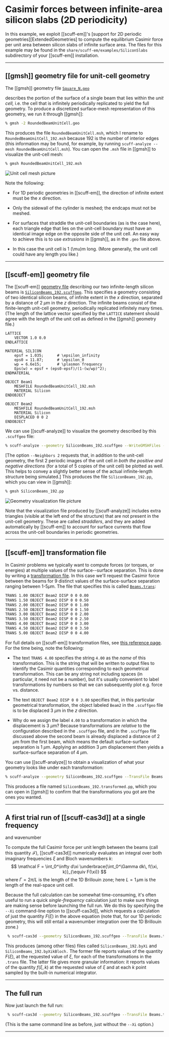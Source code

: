 <h1>Casimir forces between infinite-area silicon slabs (2D periodicity)</h1> 

In this example, we exploit [[scuff-em]]'s
[support for 2D periodic geometries][ExtendedGeometries]
to compute the equilibrium Casimir force per unit area
between silicon slabs of infinite surface area.
The files for this example may be found in the
`share/scuff-em/examples/SiliconSlabs` subdirectory
of your [[scuff-em]] installation.

--------------------------------------------------

## [[gmsh]] geometry file for unit-cell geometry 

The [[gmsh]] geometry file 
[`Square_N.geo`](Square_N.geo)

describes the portion of the surface of a single
beam that lies within the *unit cell,*
i.e. the cell that is infinitely periodically
replicated to yield the full geometry.
To produce a discretized surface-mesh
representation of this geometry, we run it through 
[[gmsh]]:

````bash
% gmsh -2 RoundedBeamUnitCell.geo
````


This produces the file `RoundedBeamUnitCell.msh`, which
I rename to `RoundedBeamUnitCell_192.msh` because 192
is the number of interior edges (this information may be 
found, for example, by running 
`scuff-analyze --mesh RoundedBeamUnitCell.msh`).
You can open the `.msh` file in [[gmsh]] to visualize
the unit-cell mesh:

````bash
% gmsh RoundedBeamUnitCell_192.msh
````


![Unit cell mesh picture](RoundedBeamUnitCell_192.png)

Note the following:

 * For 1D periodic geometries in [[scuff-em]], the direction
   of infinite extent must be the *x* direction.

 * Only the sidewall of the cylinder is meshed;
   the endcaps must not be meshed.

 * For surfaces that straddle the unit-cell boundaries
   (as is the case here), each triangle edge that lies
   on the unit-cell boundary must have an identical
   image edge on the opposite side of the unit cell.
   An easy way to achieve this is to use *extrusions*
   in [[gmsh]], as in the `.geo` file above.

 * In this case the unit cell is 1 \(\mu\)m long.
   (More generally, the unit cell could have any 
   length you like.)

--------------------------------------------------

## [[scuff-em]] geometry file 

The [[scuff-em]] 
[geometry file][scuffEMGeometries] 
describing our two infinite-length silicon beams is
[`SiliconBeams_192.scuffgeo`][SiliconBeamsScuffgeo].
This specifies a geometry consisting of two identical
silicon beams, of infinite extent in the *x* direction,
separated by a distance of 2 $\mu$m in the $z$ direction.
The infinite beams consist of the finite-length unit-cell
geometry, periodically replicated infinitely many times.
(The length of the lattice vector specified by the `LATTICE`
statement should agree with the length of the unit cell as 
defined in the [[gmsh]] geometry file.)

````
LATTICE
	VECTOR 1.0 0.0
ENDLATTICE

MATERIAL SILICON
    epsf = 1.035;      # \epsilon_infinity
    eps0 = 11.87;      # \epsilon_0 
    wp = 6.6e15;       # \plasmon frequency
    Eps(w) = epsf + (eps0-epsf)/(1-(w/wp)^2);
ENDMATERIAL

OBJECT Beam1
	MESHFILE RoundedBeamUnitCell_192.msh
	MATERIAL Silicon
ENDOBJECT

OBJECT Beam2
	MESHFILE RoundedBeamUnitCell_192.msh
	MATERIAL Silicon
	DISPLACED 0 0 2
ENDOBJECT
````

We can use [[scuff-analyze]] to visualize the geometry 
described by this `.scuffgeo` file:

````bash
% scuff-analyze --geometry SiliconBeams_192.scuffgeo --WriteGMSHFiles --Neighbors 2
````

[The option `--Neighbors 2` requests that, in addition to the unit-cell
geometry, the first 2 periodic images of the unit cell *in both the 
positive and negative directions* (for a total of 5 copies of the 
unit cell) be plotted as well. This helps to convey a slightly
better sense of the actual infinite-length structure being 
simulated.\] This produces the file `SiliconBeams_192.pp`, which you 
can view in [[gmsh]]:

````bash
% gmsh SiliconBeams_192.pp
````

![Geometry visualization file picture](SiliconBeams_192.png)

Note that the visualization file produced by [[scuff-analyze]] includes
extra triangles (visible at the left end of the structure) that are
not present in the unit-cell geometry. These are called <i>straddlers</i>,
and they are added automatically by [[scuff-em]] to account for 
surface currents that flow across the unit-cell boundaries in 
periodic geometries.

--------------------------------------------------

## [[scuff-em]] transformation file 

In Casimir problems we typically want to compute
forces (or torques, or energies) at multiple
values of the surface--surface separation.
This is done by writing a 
[transformation file][scuffEMTransformations].
In this case we'll request the Casimir force between
the beams for 9 distinct values of the surface-surface
separation ranging between 1-5$\mu$m.
The file that specifies this is called
[`Beams.trans`](Beams.trans):

````bash
TRANS 1.00 OBJECT Beam2 DISP 0 0 0.00
TRANS 1.50 OBJECT Beam2 DISP 0 0 0.50
TRANS 2.00 OBJECT Beam2 DISP 0 0 1.00
TRANS 2.50 OBJECT Beam2 DISP 0 0 1.50
TRANS 3.00 OBJECT Beam2 DISP 0 0 2.00
TRANS 3.50 OBJECT Beam2 DISP 0 0 2.50
TRANS 4.00 OBJECT Beam2 DISP 0 0 3.00
TRANS 4.50 OBJECT Beam2 DISP 0 0 3.50
TRANS 5.00 OBJECT Beam2 DISP 0 0 4.00
````

For full details on [[scuff-em]]
transformation files, see 
[this reference page][scuffEMTransformations].
For the time being, note the following:

 * The text `TRANS 4.00` specifies the string `4.00`
   as the *name* of this transformation. This is the string
   that will be written to output files to identify
   the Casimir quantities corresponding to each 
   geometrical transformation. This can be any 
   string not including spaces (in particular, it 
   need not be a number), but it's usually convenient
   to label transformations by numbers so that we can 
   subsequently plot e.g. force vs. distance.

 * The text `OBJECT Beam2 DISP 0 0 3.00` specifies 
   that, in this particular geometrical transformation,
   the object labeled `Beam2` in the `.scuffgeo` file 
   is to be displaced 3 $\mu$m in the *z* direction.

 * Why do we assign the label `4.00` to a transformation
   in which the displacement is 3 $\mu$m? Because 
   transformations are *relative* to the configuration
   described in the `.scuffgeo` file, and in the 
   `.scuffgeo` file discussed above the second beam
   is already displaced a distance of 2 $\mu$m from
   the first beam, which means the default
   surface-surface separation is 1 $\mu$m.
   Applying an addition 3 $\mu$m displacement then
   yields a surface-surface separation of 4 $\mu$m.

You can use [[scuff-analyze]] to obtain a 
visualization of what your geometry looks 
like under each transformation:

````bash
% scuff-analyze --geometry SiliconBeams_192.scuffgeo --TransFile Beams.trans
````

This produces a file named `SiliconBeams_192.transformed.pp`, which
you can open in [[gmsh]] to confirm that the transformations you
got are the ones you wanted.

--------------------------------------------------

## A first trial run of [[scuff-cas3d]] at a single frequency
   and wavenumber 

To compute the full Casimir force per unit length
between the beams (call this quantity $\mathcal F$), 
[[scuff-cas3d]] numerically evaluates an
integral over both imaginary frequencies $\xi$ and Bloch 
wavenumbers $k$:
$$ \mathcal F 
  = \int_0^\infty d\xi
           \underbrace{\int_0^\Gamma dk\, f(\xi, k)}_{\equiv F(\xi)}
$$
where $\Gamma=2\pi/L$ is the length of the 1D Brillouin
zone; here $L=1\, \mu$m is the length of the real-space 
unit cell.

Because the full calculation can be somewhat time-consuming,
it's often useful to run a quick *single-frequency*
calculation just to make sure things are making sense
before launching the full run. We do this by 
specifying the `--Xi` command-line option to
[[scuff-cas3d]], which requests a calculation
of just the quantity $F(\xi)$ in the above
equation (note that, for our 1D periodic geometry, 
this will still entail a wavenumber integration over 
the 1D Brillouin zone.)

````bash
 % scuff-cas3d --geometry SiliconBeams_192.scuffgeo --TransFile Beams.trans --zforce --xi 0.7
````

This produces (among other files) files called 
``SiliconBeams_192.byXi``
and 
``SiliconBeams_192.byXikBloch.``
The former file reports values of the quantity $F(\xi)$,
at the requested value of $\xi$, for each of the
transformations in the `.trans` file. The latter
file gives more granular information: it reports 
values of the quantity $f(\xi,k)$ at the requested 
value of $\xi$ and at each $k$ point sampled by 
the built-in numerical integrator.

--------------------------------------------------

## The full run

Now just launch the full run:

````bash
 % scuff-cas3d --geometry SiliconBeams_192.scuffgeo --TransFile Beams.trans --zforce
````

(This is the same command line as before, just without the 
``--Xi`` option.) 

--------------------------------------------------

[scuffEMGeometries]: reference/Geometries
[scuffEMTransformations]: reference/Transformations
[RoundedBeamUnitCellGeo]: RoundedBeamUnitCell.geo
[SiliconBeamsScuffgeo]: SiliconBeams_192.scuffgeo
[id2]: /path/to/image "alt text"
